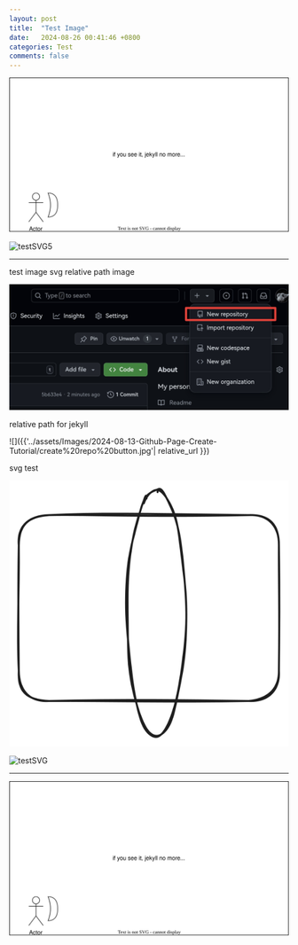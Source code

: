 ```yaml
---
layout: post
title:  "Test Image"
date:   2024-08-26 00:41:46 +0800
categories: Test
comments: false
---
```


![testSVG4](../../assets/Images/test/test4.svg)

![testSVG5]({{'../../assets/Images/test/test5.svg'|relative_url}})






---

test image svg 
relative path image

![relativePath_test](../../assets/Images/2024-08-13-Github-Page-Create-Tutorial/create%20repo%20button.jpg)


relative path for jekyll


![]({{'../assets/Images/2024-08-13-Github-Page-Create-Tutorial/create%20repo%20button.jpg'| relative_url }})

svg test 


![testSVG](../../assets/Images/test/test.svg)


![testSVG]({{'.././assets/Images/test/test.svg'|relative_url}})

---



![testSVG](/assets/Images/test/test4.svg)